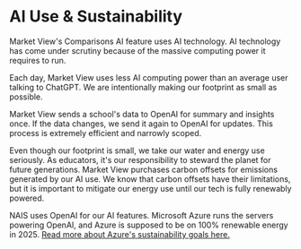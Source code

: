 # AI Use & Sustainability

Market View's Comparisons AI feature uses AI technology. AI technology has come under scrutiny because of the massive computing power it requires to run.

Each day, Market View uses less AI computing power than an average user talking to ChatGPT. We are intentionally making our footprint as small as possible.&#x20;

Market View sends a school's data to OpenAI for summary and insights once. If the data changes, we send it again to OpenAI for updates. This process is extremely efficient and narrowly scoped.

Even though our footprint is small, we take our water and energy use seriously. As educators, it's our responsibility to steward the planet for future generations. Market View purchases carbon offsets for emissions generated by our AI use. We know that carbon offsets have their limitations, but it is important to mitigate our energy use until our tech is fully renewably powered.

NAIS uses OpenAI for our AI features. Microsoft Azure runs the servers powering OpenAI, and Azure is supposed to be on 100% renewable energy in 2025. [Read more about Azure's sustainability goals here. ](https://azure.microsoft.com/en-gb/explore/global-infrastructure/sustainability)
